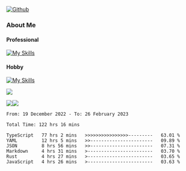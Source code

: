 [![Github](https://img.shields.io/github/followers/RinGoku?label=Follow&style=social)](https://github.com/RinGoku)

### About Me
#### Professional
[![My Skills](https://skillicons.dev/icons?i=react,ts,js,nodejs,java,graphql,firebase,githubactions&theme=light)](https://skillicons.dev)
#### Hobby
[![My Skills](https://skillicons.dev/icons?i=unity,rust,py&theme=light)](https://skillicons.dev)


![](https://github-profile-summary-cards.vercel.app/api/cards/profile-details?username=RinGoku&theme=default)

![](https://github-profile-summary-cards.vercel.app/api/cards/repos-per-language?username=RinGoku&theme=default)![](https://github-profile-summary-cards.vercel.app/api/cards/stats?username=RinGoku&theme=default)

<!--START_SECTION:waka-->

```text
From: 19 December 2022 - To: 26 February 2023

Total Time: 122 hrs 16 mins

TypeScript   77 hrs 2 mins   >>>>>>>>>>>>>>>>---------   63.01 %
YAML         12 hrs 5 mins   >>-----------------------   09.89 %
JSON         8 hrs 56 mins   >>-----------------------   07.31 %
Markdown     4 hrs 31 mins   >------------------------   03.70 %
Rust         4 hrs 27 mins   >------------------------   03.65 %
JavaScript   4 hrs 26 mins   >------------------------   03.63 %
```

<!--END_SECTION:waka-->

